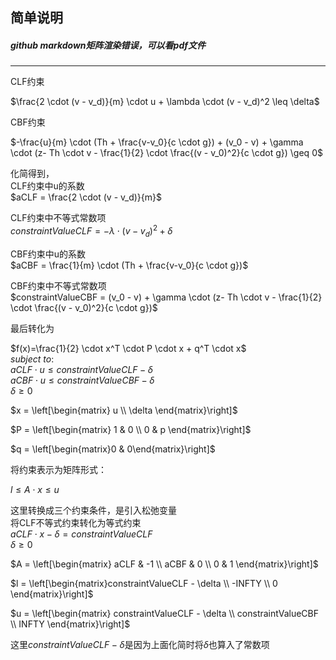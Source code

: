 ## 简单说明
##### github markdown矩阵渲染错误，可以看pdf文件
---

CLF约束  

$\frac{2 \cdot (v - v_d)}{m} \cdot u + \lambda \cdot (v - v_d)^2 \leq \delta$  

CBF约束  

$-\frac{u}{m} \cdot (Th + \frac{v-v_0}{c \cdot g}) + (v_0 - v) + \gamma \cdot (z- Th \cdot v - \frac{1}{2} \cdot \frac{(v - v_0)^2}{c \cdot g}) \geq 0$  

化简得到，  
CLF约束中u的系数  
$aCLF = \frac{2 \cdot (v - v_d)}{m}$  

CLF约束中不等式常数项  
$constraintValueCLF = -\lambda \cdot (v - v_d)^2 + \delta$  

CBF约束中u的系数  
$aCBF = \frac{1}{m} \cdot (Th + \frac{v-v_0}{c \cdot g})$  

CBF约束中不等式常数项  
$constraintValueCBF = (v_0 - v) + \gamma \cdot (z- Th \cdot v - \frac{1}{2} \cdot \frac{(v - v_0)^2}{c \cdot g})$  

最后转化为  

$f(x)=\frac{1}{2} \cdot x^T \cdot P \cdot x + q^T \cdot x$  
$subject\ to:$  
$aCLF \cdot u \leq constraintValueCLF - \delta$  
$aCBF \cdot u \leq constraintValueCBF - \delta$  
$\delta \geq 0$

$x = \left[\begin{matrix} u \\ \delta \end{matrix}\right]$  

$P = \left[\begin{matrix} 1 & 0 \\ 0 & p \end{matrix}\right]$  

$q = \left[\begin{matrix}0 & 0\end{matrix}\right]$  

将约束表示为矩阵形式：  

$l \leq A \cdot x \leq u$  

这里转换成三个约束条件，是引入松弛变量  
将CLF不等式约束转化为等式约束  
$aCLF \cdot x - \delta = constraintValueCLF$  
$\delta \geq 0$  


$A = \left[\begin{matrix} aCLF & -1 \\ aCBF & 0 \\ 0 & 1 \end{matrix}\right]$  

$l = \left[\begin{matrix}constraintValueCLF - \delta \\ -INFTY \\ 0 \end{matrix}\right]$  

$u = \left[\begin{matrix} constraintValueCLF - \delta \\ constraintValueCBF \\ INFTY \end{matrix}\right]$  

这里$constraintValueCLF - \delta$是因为上面化简时将$\delta$也算入了常数项  
